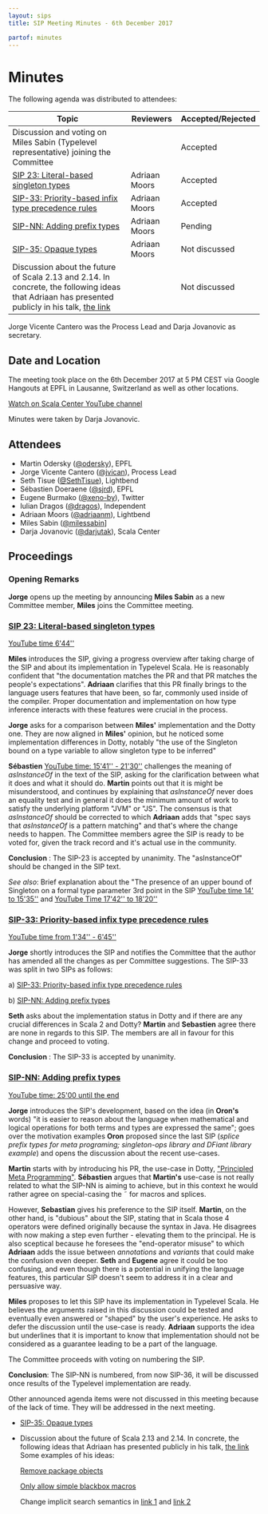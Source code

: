 ```yaml
---
layout: sips
title: SIP Meeting Minutes - 6th December 2017

partof: minutes
---
```


# Minutes

The following agenda was distributed to attendees:

|Topic|Reviewers| Accepted/Rejected |
| --- | --- | --- |
|Discussion and voting on Miles Sabin (Typelevel representative) joining the Committee |  | Accepted
|[SIP 23: Literal-based singleton types](http://docs.scala-lang.org/sips/42.type.html) | Adriaan Moors | Accepted
|[SIP-33: Priority-based infix type precedence rules](http://docs.scala-lang.org/sips/make-types-behave-like-expressions.html) | Adriaan Moors | Accepted |
|[SIP-NN: Adding prefix types](http://docs.scala-lang.org/sips/adding-prefix-types.html) | Adriaan Moors | Pending |
|[SIP-35: Opaque types](http://docs.scala-lang.org/sips/opaque-types.html) | Adriaan Moors | Not discussed |
|Discussion about the future of Scala 2.13 and 2.14. In concrete, the following ideas that Adriaan has presented publicly in his talk, [the link](https://adriaanm.github.io/reveal.js/scala-2.13-beyond.html#/) |  | Not discussed |


Jorge Vicente Cantero was the Process Lead and Darja Jovanovic as secretary.

## Date and Location
The meeting took place on the 6th December 2017 at 5 PM CEST via Google Hangouts at EPFL in Lausanne, Switzerland as well as other locations.

[Watch on Scala Center YouTube channel](https://youtu.be/Mhwf15gjL9s)

Minutes were taken by Darja Jovanovic.

## Attendees

* Martin Odersky ([@odersky](https://github.com/odersky)), EPFL
* Jorge Vicente Cantero ([@jvican](https://github.com/jvican)), Process Lead
* Seth Tisue ([@SethTisue](https://github.com/SethTisue)), Lightbend
* Sébastien Doeraene ([@sjrd](https://github.com/sjrd)), EPFL
* Eugene Burmako ([@xeno-by](https://github.com/xeno-by)), Twitter
* Iulian Dragos ([@dragos](https://github.com/dragos)), Independent
* Adriaan Moors ([@adriaanm](https://github.com/adriaanm)), Lightbend
* Miles Sabin ([@milessabin](https://github.com/milessabin)]
* Darja Jovanovic ([@darjutak](https://github.com/darjutak)), Scala Center

## Proceedings
### Opening Remarks

**Jorge** opens up the meeting by announcing **Miles Sabin** as a new Committee member, **Miles** joins the Committee meeting.

### [SIP 23: Literal-based singleton types](http://docs.scala-lang.org/sips/42.type.html)
[YouTube time 6'44''](https://youtu.be/Mhwf15gjL9s?t=402)

**Miles** introduces the SIP, giving a progress overview after taking charge of the SIP and about its implementation in Typelevel Scala.
He is reasonably confident that "the documentation matches the PR and that PR matches the people's expectations".
**Adriaan** clarifies that this PR finally brings to the language users features that have been, so far, commonly used inside of the compiler. Proper documentation and implementation on how type inference interacts with these features were crucial in the process.

**Jorge** asks for a comparison between **Miles'** implementation and the Dotty one.
They are now aligned in **Miles'** opinion, but he noticed some implementation differences in Dotty, notably "the use of the Singleton bound on a type variable to allow singleton type to be inferred"

**Sébastien** [YouTube time: 15'41'' - 21'30''](https://youtu.be/Mhwf15gjL9s?t=936) challenges the meaning of *asInstanceOf* in the text of the SIP, asking for the clarification between what it does and what it should do.
**Martin** points out that it is might be misunderstood, and continues by explaining that *asInstanceOf* never does an equality test and in general it does the minimum amount of work to satisfy the underlying platform "JVM" or "JS".
The consensus is that *asInstanceOf* should be corrected to which
**Adriaan** adds that "spec says that *asInstanceOf* is a pattern matching" and that's where the change needs to happen.
The Committee members agree the SIP is ready to be voted for, given the track record and it's actual use in the community.

**Conclusion** : The SIP-23  is accepted by unanimity. The "asInstanceOf" should be changed in the SIP text. 

*See also*:
Brief explanation about the "The presence of an upper bound of Singleton on a formal type parameter 3rd point in the SIP [YouTube time 14' to 15'35''](https://www.youtube.com/watch?v=Mhwf15gjL9s) and [YouTube Time 17'42'' to 18'20'']( https://youtu.be/Mhwf15gjL9s?t=1069)

### [SIP-33: Priority-based infix type precedence rules](http://docs.scala-lang.org/sips/make-types-behave-like-expressions.html)
[YouTube time from 1'34'' -  6'45''](https://youtu.be/Mhwf15gjL9s?t=96)

**Jorge** shortly introduces the SIP and notifies the Committee that the author has amended all the changes as per Committee suggestions. The SIP-33 was split in two SIPs as follows:

a) [SIP-33: Priority-based infix type precedence rules](http://docs.scala-lang.org/sips/make-types-behave-like-expressions.html)

b) [SIP-NN: Adding prefix types](http://docs.scala-lang.org/sips/adding-prefix-types.html)

**Seth** asks about the implementation status in Dotty and if there are any crucial differences in Scala 2 and Dotty?
**Martin** and **Sebastien** agree there are none in regards to this SIP.
The members are all in favour for this change and proceed to voting.

**Conclusion** : The SIP-33 is accepted by unanimity.


### [SIP-NN: Adding prefix types](http://docs.scala-lang.org/sips/adding-prefix-types.html)
[YouTube time: 25'00 until the end](https://youtu.be/Mhwf15gjL9s?t=1503)

**Jorge** introduces the SIP's development, based on the idea
(in **Oron's** words) "it is easier to reason about the language when mathematical and logical operations for both terms and types are expressed the same"; goes over the motivation examples **Oron** proposed since the last SIP (*splice prefix types for meta programing; singleton-ops library and DFiant library example*) and opens the discussion about the recent use-cases.

**Martin** starts with by introducing his PR, the use-case in Dotty, ["Principled Meta Programming"](https://gist.github.com/odersky/f91362f6d9c58cc1db53f3f443311140). **Sébastien** argues that **Martin's** use-case is not really related to what the SIP-NN is aiming to achieve, but in this context he would rather agree on special-casing the ˜ for macros and splices.

However, **Sebastian** gives his preference to the SIP itself.
**Martin**, on the other hand, is "dubious" about the SIP, stating that in Scala those 4 operators were defined originally because the syntax in Java. He disagrees with now making a step even further - elevating them to the principal. He is also sceptical because he foresees the "end-operator misuse" to which **Adriaan** adds the issue between *annotations* and *variants* that could make the confusion even deeper. 
**Seth** and **Eugene** agree it could be too confusing, and even though there is a potential in unifying the language features, this particular SIP doesn't seem to address it in a clear and persuasive way.

**Miles** proposes to let this SIP have its implementation in Typelevel Scala. He believes the arguments raised in this discussion could be tested and eventually even answered or "shaped" by the user's experience. He asks to defer the discussion until the use-case is ready. **Adriaan** supports the idea but underlines that it is important to know that implementation should not be considered as a guarantee leading to be a part of the language.

The Committee proceeds with voting on numbering the SIP.

**Conclusion**: The SIP-NN is numbered, from now SIP-36, it will be discussed once results of the Typelevel implementation are ready.

Other announced agenda items were not discussed in this meeting because of the lack of time. They will be addressed in the next meeting.

- [SIP-35: Opaque types](http://docs.scala-lang.org/sips/opaque-types.html)

- Discussion about the future of Scala 2.13 and 2.14. In concrete, the following ideas that Adriaan has presented publicly in his talk, [the link](https://adriaanm.github.io/reveal.js/scala-2.13-beyond.html#/)
  Some examples of his ideas:
  
  [Remove package objects](https://github.com/scala/scala-dev/issues/441)
  
  [Only allow simple blackbox macros](https://github.com/scala/scala-dev/issues/445)
  
  Change implicit search semantics in [link 1](https://github.com/scala/scala-dev/issues/446) and [link 2](https://github.com/scala/scala-dev/issues/447)
